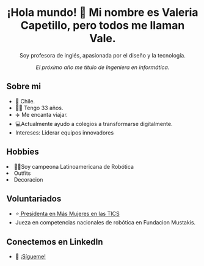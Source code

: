 <h1 align="center">¡Hola mundo! 👋 Mi nombre es Valeria Capetillo, pero todos me llaman Vale.</h1>
<p align="center">
  Soy profesora de inglés, apasionada por el diseño y la tecnología. 
  </p>
<p align="center">
  <i> El próximo año me titulo de Ingeniera en informática.
  </i>
</p>

<h2>
  <strong>Sobre mi</strong>
</h2>
<ul>
  <li>📍 Chile.</li>
  <li>👩‍💻 Tengo 33 años.</li>
  <li>✈️ Me encanta viajar. </li>
  <li>💻Actualmente ayudo a colegios a transformarse digitalmente. </li>
  <li> Intereses: Liderar equipos innovadores </li>
</ul>

<h2>
  Hobbies
</h2>
  <li>🤖🥇Soy campeona Latinoamericana de Robótica  </li>
  <li> Outfits</li>
  <li> Decoracion </li>
</ul>

<h2> Voluntariados</h2>
<ul>  
  <li>⭐<a href="https://www.instagram.com/reel/CuPUX_bAc0H/"> Presidenta en Más Mujeres en las TICS </a>
  <li>Jueza en competencias nacionales de robótica en Fundacion Mustakis.</li>
</ul>

<h2>Conectemos en LinkedIn </h2>
 <ul>  
  <li>💼 <a  href="https://www.linkedin.com/comm/mynetwork/discovery-see-all?usecase=PEOPLE_FOLLOWS&followMember=valeriacapetillo" target="_blank"> ¡Sígueme!  </li>  
 </ul>


